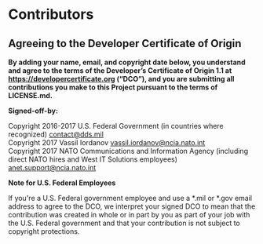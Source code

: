 # Contributors
## Agreeing to the Developer Certificate of Origin

**By adding your name, email, and copyright date below, you understand and agree to the terms of the Developer’s Certificate of Origin 1.1 at https://developercertificate.org (“DCO”), and you are submitting all contributions you make to this Project pursuant to the terms of LICENSE.md.**

**Signed-off-by:**

Copyright 2016-2017 U.S. Federal Government (in countries where recognized) contact@dds.mil \
Copyright 2017 Vassil Iordanov vassil.iordanov@ncia.nato.int \
Copyright 2017 NATO Communications and Information Agency (including direct NATO hires and West IT Solutions employees) anet.support@ncia.nato.int 

**Note for U.S. Federal Employees**

If you're a U.S. Federal government employee and use a *.mil or *.gov email address to agree to the DCO, we interpret your signed DCO to mean that the contribution was created in whole or in part by you as part of your job with the U.S. Federal government and that your contribution is not subject to copyright protections.
